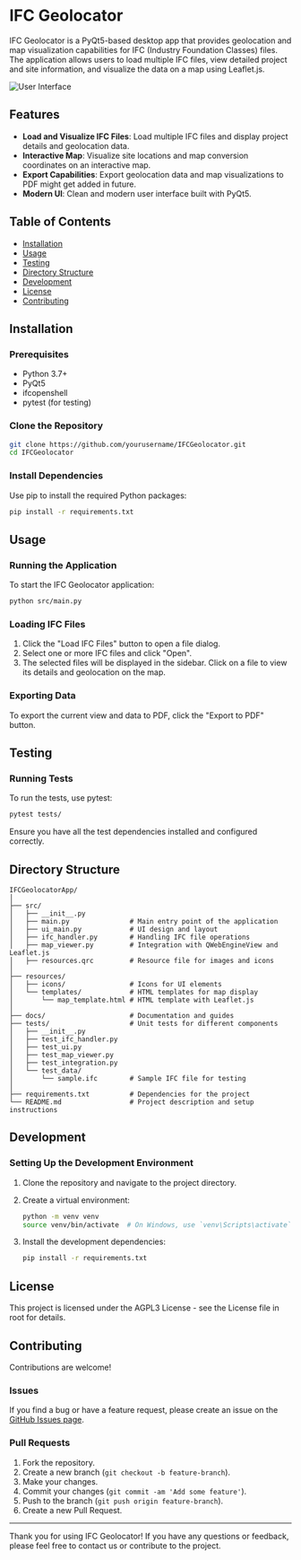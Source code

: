 # IFC Geolocator

IFC Geolocator is a PyQt5-based desktop app that provides geolocation and map visualization capabilities for IFC (Industry Foundation Classes) files. The application allows users to load multiple IFC files, view detailed project and site information, and visualize the data on a map using Leaflet.js.

![User Interface](IFCGeolocatorApp\docs\IfcGeo.gif)

## Features

- **Load and Visualize IFC Files**: Load multiple IFC files and display project details and geolocation data.
- **Interactive Map**: Visualize site locations and map conversion coordinates on an interactive map.
- **Export Capabilities**: Export geolocation data and map visualizations to PDF might get added in future.
- **Modern UI**: Clean and modern user interface built with PyQt5.

## Table of Contents

- [Installation](#installation)
- [Usage](#usage)
- [Testing](#testing)
- [Directory Structure](#directory-structure)
- [Development](#development)
- [License](#license)
- [Contributing](#contributing)

## Installation

### Prerequisites

- Python 3.7+
- PyQt5
- ifcopenshell
- pytest (for testing)

### Clone the Repository

```bash
git clone https://github.com/yourusername/IFCGeolocator.git
cd IFCGeolocator
```

### Install Dependencies

Use pip to install the required Python packages:

```bash
pip install -r requirements.txt
```

## Usage

### Running the Application

To start the IFC Geolocator application:

```bash
python src/main.py
```

### Loading IFC Files

1. Click the "Load IFC Files" button to open a file dialog.
2. Select one or more IFC files and click "Open".
3. The selected files will be displayed in the sidebar. Click on a file to view its details and geolocation on the map.

### Exporting Data

To export the current view and data to PDF, click the "Export to PDF" button.

## Testing

### Running Tests

To run the tests, use pytest:

```bash
pytest tests/
```

Ensure you have all the test dependencies installed and configured correctly.

## Directory Structure

```
IFCGeolocatorApp/
│
├── src/
│   ├── __init__.py
│   ├── main.py               # Main entry point of the application
│   ├── ui_main.py            # UI design and layout
│   ├── ifc_handler.py        # Handling IFC file operations
│   ├── map_viewer.py         # Integration with QWebEngineView and Leaflet.js
│   ├── resources.qrc         # Resource file for images and icons
│
├── resources/
│   ├── icons/                # Icons for UI elements
│   └── templates/            # HTML templates for map display
│       └── map_template.html # HTML template with Leaflet.js
│
├── docs/                     # Documentation and guides
├── tests/                    # Unit tests for different components
│   ├── __init__.py
│   ├── test_ifc_handler.py
│   ├── test_ui.py
│   ├── test_map_viewer.py
│   ├── test_integration.py
│   └── test_data/
│       └── sample.ifc        # Sample IFC file for testing
│
├── requirements.txt          # Dependencies for the project
└── README.md                 # Project description and setup instructions
```

## Development

### Setting Up the Development Environment

1. Clone the repository and navigate to the project directory.
2. Create a virtual environment:

   ```bash
   python -m venv venv
   source venv/bin/activate  # On Windows, use `venv\Scripts\activate`
   ```

3. Install the development dependencies:

   ```bash
   pip install -r requirements.txt
   ```

## License

This project is licensed under the AGPL3 License - see the License file in root for details.

## Contributing

Contributions are welcome!

### Issues

If you find a bug or have a feature request, please create an issue on the [GitHub Issues page](https://github.com/louistrue/pythonforifc/issues).

### Pull Requests

1. Fork the repository.
2. Create a new branch (`git checkout -b feature-branch`).
3. Make your changes.
4. Commit your changes (`git commit -am 'Add some feature'`).
5. Push to the branch (`git push origin feature-branch`).
6. Create a new Pull Request.

---

Thank you for using IFC Geolocator! If you have any questions or feedback, please feel free to contact us or contribute to the project.
